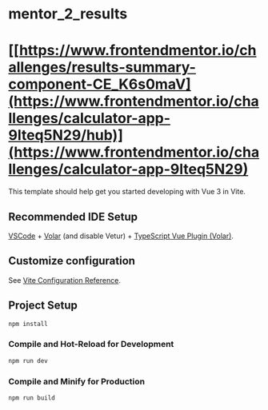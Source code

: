 # mentor_2_results
# [[https://www.frontendmentor.io/challenges/results-summary-component-CE_K6s0maV](https://www.frontendmentor.io/challenges/calculator-app-9lteq5N29/hub)](https://www.frontendmentor.io/challenges/calculator-app-9lteq5N29)

This template should help get you started developing with Vue 3 in Vite.

## Recommended IDE Setup

[VSCode](https://code.visualstudio.com/) + [Volar](https://marketplace.visualstudio.com/items?itemName=Vue.volar) (and disable Vetur) + [TypeScript Vue Plugin (Volar)](https://marketplace.visualstudio.com/items?itemName=Vue.vscode-typescript-vue-plugin).

## Customize configuration

See [Vite Configuration Reference](https://vitejs.dev/config/).

## Project Setup

```sh
npm install
```

### Compile and Hot-Reload for Development

```sh
npm run dev
```

### Compile and Minify for Production

```sh
npm run build
```
